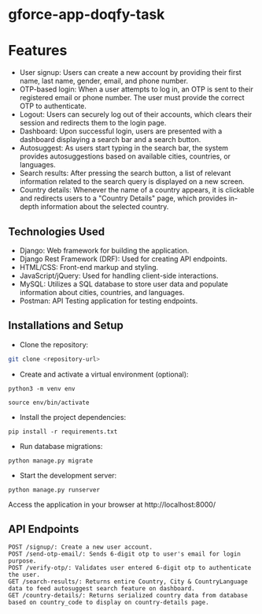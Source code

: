 # gforce-app-doqfy-task

# Features

* User signup: Users can create a new account by providing their first name, last name, gender, email, and phone number.
* OTP-based login: When a user attempts to log in, an OTP is sent to their registered email or phone number. The user must provide the correct OTP to authenticate.
* Logout: Users can securely log out of their accounts, which clears their session and redirects them to the login page.
* Dashboard: Upon successful login, users are presented with a dashboard displaying a search bar and a search button.
* Autosuggest: As users start typing in the search bar, the system provides autosuggestions based on available cities, countries, or languages.
* Search results: After pressing the search button, a list of relevant information related to the search query is displayed on a new screen.
* Country details: Whenever the name of a country appears, it is clickable and redirects users to a "Country Details" page, which provides in-depth information about the selected country.

## Technologies Used
* Django: Web framework for building the application.
* Django Rest Framework (DRF): Used for creating API endpoints.
* HTML/CSS: Front-end markup and styling.
* JavaScript/jQuery: Used for handling client-side interactions.
* MySQL: Utilizes a SQL database to store user data and populate information about cities, countries, and languages.
* Postman: API Testing application for testing endpoints.

## Installations and Setup

* Clone the repository:
 ```bash 
git clone <repository-url> 
```
* Create and activate a virtual environment (optional): 
```
python3 -m venv env 
```
```
source env/bin/activate
```
* Install the project dependencies: 
``` 
pip install -r requirements.txt
```
* Run database migrations: 
```
python manage.py migrate
```
* Start the development server:
```
python manage.py runserver
```
Access the application in your browser at http://localhost:8000/

## API Endpoints
```
POST /signup/: Create a new user account.
POST /send-otp-email/: Sends 6-digit otp to user's email for login purpose.
POST /verify-otp/: Validates user entered 6-digit otp to authenticate the user.
GET /search-results/: Returns entire Country, City & CountryLanguage data to feed autosuggest search feature on dashboard.
GET /country-details/: Returns serialized country data from database based on country_code to display on country-details page.
```
